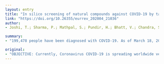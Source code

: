 ```yaml
---
layout: entry
title: "In silico screening of natural compounds against COVID-19 by targeting Mpro and ACE2 using molecular docking"
link: "https://doi.org/10.26355/eurrev_202004_21036"
author:
- Joshi, T.; Sharma, P.; Mathpal, S.; Pundir, H.; Bhatt, V.; Chandra, S.

summary:
- "199,478 people have been diagnosed with COVID-19. As of March 18, 2020, more than 167 countries have been affected. The main country being affected is China followed by Italy, Iran, Spain, France, and the USA. We created a phytochemical library of 318 phytochemicals from 11 plants which have been reported as antiviral, antibacterial and antifungal activity."

original:
- "OBJECTIVE: Currently, Coronavirus COVID-19 is spreading worldwide very rapidly and its control is very difficult because there is no effective vaccine or drugs available in markets. This virus can infect both animals and people and cause illnesses of the respiratory tract. WHO has declared Coronavirus as pandemic and the whole world is fighting against Coronavirus. Globally, more than 199,478 people have been diagnosed with COVID-19. As of March 18, 2020, more than 167 countries have been affected and more than 8000 deaths have been reported. The main country being affected is China followed by Italy, Iran, Spain, France, and the USA. MATERIALS AND METHODS: Since there are no effective drugs available against Coronavirus, we conducted virtual screening of phytochemicals to find novel compounds against this virus. Hence, we created a phytochemical library of 318 phytochemicals from 11 plants which have been reported as antiviral, antibacterial and antifungal activity. The phytochemical library was subjected to virtual screening against molecular targets; Main protease (Mpro) and Angiotensin-Converting Enzyme 2 (ACE2). RESULTS: Top 10 compounds were selected from each target which had better and significantly low binding energy as compared to the reference molecule. CONCLUSIONS: Based on the binding energy score, we suggest that these compounds can be tested against Coronavirus and used to develop effective antiviral drugs."
---
```


